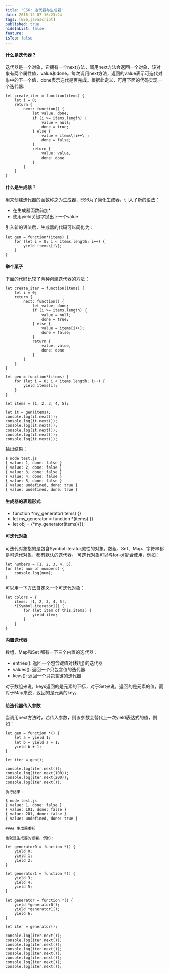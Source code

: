 ```yaml
---
title: 'ES6: 迭代器与生成器'
date: 2018-12-07 16:23:24
tags: [ES6,javascript]
published: true
hideInList: false
feature: 
isTop: false
---
```


#### 什么是迭代器？

迭代器是一个对象，它拥有一个next方法，调用next方法会返回一个对象，该对象有两个属性值，value和done。每次调用next方法，返回的value表示可迭代对象中的下一个值，done表示迭代是否完成。根据此定义，可用下面的代码实现一个迭代器:

    let create_iter = function(items) {
        let i = 0;
        return {
            next: function() {
                let value, done;
                if (i >= items.length) {
                    value = null;
                    done = true;
                } else {
                    value = items\[i++\];
                    done = false;
                }
                return {
                    value: value,
                    done: done
                }
            }
        }
    }

#### 什么是生成器？

用来创建迭代器的函数称之为生成器，ES6为了简化生成器，引入了新的语法：

*   在生成器函数前加*
*   使用yield关键字抛出下一个value

引入新的语法后，生成器的代码可以简化为：

    let gen = function*(items) {
        for (let i = 0; i < items.length; i++) {
            yield items\[i\];
        }
    }

#### 举个栗子

下面的代码比较了两种创建迭代器的方法：

    let create_iter = function(items) {
        let i = 0;
        return {
            next: function() {
                let value, done;
                if (i >= items.length) {
                    value = null;
                    done = true;
                } else {
                    value = items[i++];
                    done = false;
                }
                return {
                    value: value,
                    done: done
                }
            }
        }
    }

    let gen = function*(items) {
        for (let i = 0; i < items.length; i++) {
            yield items[i];
        }
    }

    let items = [1, 2, 3, 4, 5];

    let it = gen(items);
    console.log(it.next());
    console.log(it.next());
    console.log(it.next());
    console.log(it.next());
    console.log(it.next());
    console.log(it.next());

输出结果：

    $ node test.js 
    { value: 1, done: false }
    { value: 2, done: false }
    { value: 3, done: false }
    { value: 4, done: false }
    { value: 5, done: false }
    { value: undefined, done: true }
    { value: undefined, done: true }

#### 生成器的表现形式

*   function *my_generator(items) {}
*   let my_generator = function *(items) {}
*   let obj = {*my_generator(items){}};

#### 可迭代对象

可迭代对象指的是包含Symbol.iterator属性的对象，数组、Set、Map、字符串都是可迭代对象，都有默认的迭代器。 可迭代对象可以与for-of配合使用，例如：

    let numbers = [1, 2, 3, 4, 5];
    for (let num of numbers) {
        console.log(num);
    }

可以用一下方法自定义一个可迭代对象：

    let colors = {
        items: [1, 2, 3, 4, 5],
        *[Symbol.iterator]() {
            for (let item of this.items) {
                yield item;
            }
        }
    }

#### 内置迭代器

数组、Map和Set 都有一下三个内置的迭代器：

*   entries(): 返回一个包含键值对(数组)的迭代器
*   values(): 返回一个只包含值的迭代器
*   keys(): 返回一个只包含键的迭代器

对于数组来说，keys返回的是元素的下标，对于Set来说，返回的是元素的值，而对于Map来说，返回的是元素的key。

#### 给迭代器传入参数

当调用next方法时，若传入参数，则该参数会替代上一次yield表达式的值，例如：

    let gen = function *() {
        let a = yield 1;
        let b = yield a + 1;
        yield b + 1;
    }

    let iter = gen();

    console.log(iter.next());
    console.log(iter.next(100));
    console.log(iter.next(200));
    console.log(iter.next());

    执行结果：

    $ node test.js 
    { value: 1, done: false }
    { value: 101, done: false }
    { value: 201, done: false }
    { value: undefined, done: true }

    #### 生成器委托

    也就是生成器的嵌套，例如：

    let generator0 = function *() {
        yield 0;
        yield 1;
        yield 2;
    }

    let generator1 = function *() {
        yield 3;
        yield 4;
        yield 5;
    }

    let generator = function *() {
        yield *generator0();
        yield *generator1();
        yield 6;
    }

    let iter = generator();

    console.log(iter.next());
    console.log(iter.next());
    console.log(iter.next());
    console.log(iter.next());
    console.log(iter.next());
    console.log(iter.next());
    console.log(iter.next());
    console.log(iter.next());